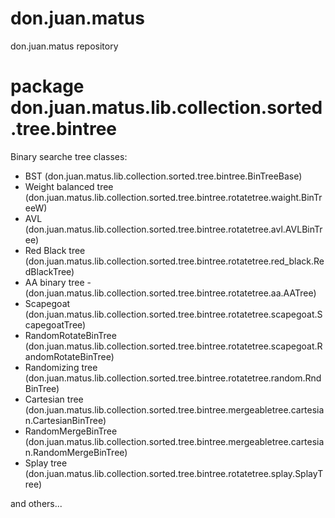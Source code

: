 # don.juan.matus
don.juan.matus repository

# package don.juan.matus.lib.collection.sorted.tree.bintree

Binary searche tree classes:

  - BST (don.juan.matus.lib.collection.sorted.tree.bintree.BinTreeBase)
  - Weight balanced tree (don.juan.matus.lib.collection.sorted.tree.bintree.rotatetree.waight.BinTreeW)
  - AVL (don.juan.matus.lib.collection.sorted.tree.bintree.rotatetree.avl.AVLBinTree)
  - Red Black tree (don.juan.matus.lib.collection.sorted.tree.bintree.rotatetree.red_black.RedBlackTree)
  - AA binary tree - (don.juan.matus.lib.collection.sorted.tree.bintree.rotatetree.aa.AATree)
  - Scapegoat (don.juan.matus.lib.collection.sorted.tree.bintree.rotatetree.scapegoat.ScapegoatTree)
  - RandomRotateBinTree (don.juan.matus.lib.collection.sorted.tree.bintree.rotatetree.scapegoat.RandomRotateBinTree)
  - Randomizing tree (don.juan.matus.lib.collection.sorted.tree.bintree.rotatetree.random.RndBinTree)
  - Cartesian tree (don.juan.matus.lib.collection.sorted.tree.bintree.mergeabletree.cartesian.CartesianBinTree)
  - RandomMergeBinTree (don.juan.matus.lib.collection.sorted.tree.bintree.mergeabletree.cartesian.RandomMergeBinTree)
  - Splay tree (don.juan.matus.lib.collection.sorted.tree.bintree.rotatetree.splay.SplayTree)

and others...
